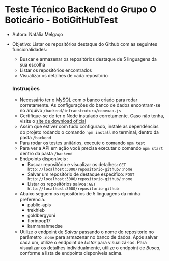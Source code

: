 # Teste Técnico Backend do Grupo O Boticário - BotiGitHubTest

* Autora: Natália Melgaço
* Objetivo: Listar os repositórios destaque do Github com as seguintes funcionalidades:
  - Buscar e armazenar os repositórios destaque de 5 linguagens da sua escolha
  - Listar os repositórios encontrados
  - Visualizar os detalhes de cada repositório
  
  ### Instruções
  
    - Necessário ter o MySQL com o banco criado para rodar corretamente. As configurações do banco de dados encontram-se no arquivo `/backend/infraestrutura/conexao.js`
    - Certifique-se de ter o Node instalado corretamente. Caso não tenha, visite o [site de download oficial](https://nodejs.org/en/download/)
    - Assim que estiver com tudo configurado, instale as dependências do projeto rodando o comando `npm install` no terminal, dentro da pasta `/backend`
    - Para rodar os testes unitários, execute o comando `npm test`
    - Para ver a API em ação você precisa executar o comando `npm start` dentro da pasta `/backend`
    - Endpoints disponíveis :
      - Buscar repositório e visualizar os detalhes: `GET http://localhost:3000/repositorio-github/:nome`
      - Salvar um repositório de destaque específico: `POST http://localhost:3000/repositorio-github/:nome` 
      - Listar os repositórios salvos: `GET http://localhost:3000/repositorio-github`
    - Abaixo seguem os repositórios de 5 linguagens da minha preferência. 
      - public-apis
      - trekhleb
      - goldbergyoni
      - florinpop17
      - kamranahmedse
    - Utilize o endpoint de *Salvar* passando o nome do repositorio no parâmetro `:nome` para armazenar no banco de dados. Após salvar cada um, utilize o endpoint de *Listar* para visualizá-los. Para visualizar os detalhes individualmente, utilize o endpoint de *Busca*, conforme a lista de endpoints disponíveis acima.
